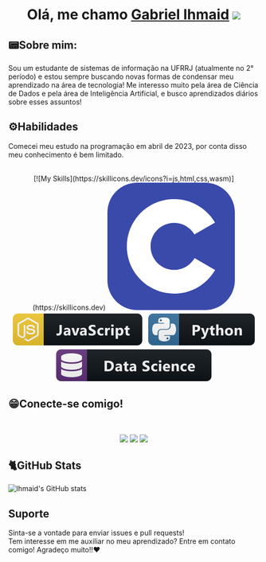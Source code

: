 <div align="center">
   <h1>Olá, me chamo <a href="https://hemant.codes">Gabriel Ihmaid</a> <img src="https://media.giphy.com/media/hvRJCLFzcasrR4ia7z/giphy.gif" width="25px"> </h1>

</div>

<div align="left">
    <h2>📟Sobre mim:</h2>
    <span>Sou um estudante de sistemas de informação na UFRRJ (atualmente no 2° período) e estou sempre buscando novas formas de condensar meu aprendizado na área de tecnologia! Me interesso muito pela área de Ciência de Dados e pela área de Inteligência Artificial, e busco aprendizados diários sobre esses assuntos!</span>

</div>

<div>
    <h2 align="left">⚙Habilidades</h2>
    <span>Comecei meu estudo na programação em abril de 2023, por conta disso meu conhecimento é bem limitado.</span>
    <br>
    <br>
<p align="center">
[![My Skills](https://skillicons.dev/icons?i=js,html,css,wasm)](https://skillicons.dev)
<svg width="256" height="256" viewBox="0 0 256 256" fill="none" xmlns="http://www.w3.org/2000/svg">
<rect width="256" height="256" rx="60" fill="#394AAB"/>
<path d="M134.001 33C169.144 33 199.828 52.0863 216.262 80.4561L216.102 80.183L174.753 103.991C166.607 90.1977 151.672 80.8892 134.54 80.6975L134.001 80.6945C107.875 80.6945 86.6945 101.874 86.6945 127.999C86.6945 136.543 88.9723 144.552 92.9335 151.469C101.088 165.704 116.416 175.306 134.001 175.306C151.693 175.306 167.109 165.582 175.222 151.195L175.025 151.54L216.311 175.458C200.057 203.588 169.794 222.615 135.059 222.994L134.001 223C98.746 223 67.9753 203.796 51.582 175.276C43.5791 161.353 39 145.212 39 127.999C39 75.5334 81.5323 33 134.001 33Z" fill="white"/>
</svg>
   
<img src="https://raw.githubusercontent.com/8bithemant/8bithemant/master/svg/dev/languages/js.svg" alt="js" style="vertical-align:top; margin:4px">
<img src="https://raw.githubusercontent.com/8bithemant/8bithemant/master/svg/dev/languages/python.svg" alt="python" style="vertical-align:top; margin:4px">
<img src="https://raw.githubusercontent.com/8bithemant/8bithemant/master/svg/dev/misc/datascience.svg" alt="datascience" style="vertical-align:top; margin:4px">

</div>

<div align="left">
<h2>😁Conecte-se comigo!</h2>
<br>
    <p align="center">
    <a href="https://www.linkedin.com/in/gabriel-ihmaid/"><img height="30" src="https://img.shields.io/badge/LinkedIn-0077B5?style=for-the-badge&logo=linkedin&logoColor=white"></a>
    <a href="https://www.google.com.br/?hl=pt-BR"><img height="30" src="	https://img.shields.io/badge/Gmail-D14836?style=for-the-badge&logo=gmail&logoColor=white"></a>
    <a href="https://www.instagram.com/oihmaid/"><img height="30" src="https://img.shields.io/badge/Instagram-E4405F?style=for-the-badge&logo=instagram&logoColor=white"></a>
    </p>
</div>


<div>
   <h2>🐈GitHub Stats</h2>

   ![Ihmaid's GitHub stats](https://github-readme-stats.vercel.app/api?username=Ihmaid&hide=prs&count_private=true&include_all_commits=true&show_icons=true&theme=swift)

</div>

<div>
    <h2>Suporte</h2>
    <span>Sinta-se a vontade para enviar issues e pull requests!</span>
    <br>
    <span>Tem interesse em me auxiliar no meu aprendizado? Entre em contato comigo! Agradeço muito!!❤</span>
</div>
<div>
<h2>
